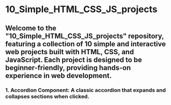 # 10_Simple_HTML_CSS_JS_projects
## Welcome to the "10_Simple_HTML_CSS_JS_projects" repository, featuring a collection of 10 simple and interactive web projects built with HTML, CSS, and JavaScript. Each project is designed to be beginner-friendly, providing hands-on experience in web development.

### 1. Accordion Component: A classic accordion that expands and collapses sections when clicked.